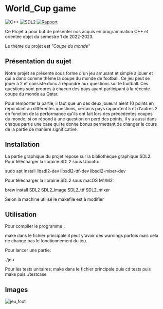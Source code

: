 # World_Cup game

![C++](https://img.shields.io/badge/c++-%2300599C.svg?style=for-the-badge&logo=c%2B%2B&logoColor=white)
![SDL2](https://img.shields.io/badge/Biblioth%C3%A9que-SDL2-blue)
[![Rapport](https://img.shields.io/badge/Rapport-overleaf.com%2Fproject%2F6399d50c1b6cb4c2b234ed82-blue)](https://fr.overleaf.com/project/63c29d1ba3bcd03b9fa08cea)


Ce Projet a pour but de présenter nos acquis en programmation C++ et orientée objet du semestre 1 de 2022-2023. 

Le thème du projet est *"Coupe du monde"*


## Présentation du sujet

Notre projet se présente sous forme d'un jeu amusant et simple à jouer et qui a donc comme thème la coupe du monde de football. Ce jeu peut se jouer à 2 et consiste donc à répondre aux questions sur le football. Ces questions sont propres à chacun des pays ayant participant à la récente coupe du monde au Qatar.

Pour remporter la partie, il faut que un des deux joueurs aient 10 points en répondant au différentes questions, certains pays rapportent 5 et d'autres 2 en fonction de la performance qu'ils ont fait lors des précédentes coupes du monde, si on répond à une question on perd des points, il y a aussi dans chaque partie une case qui te donne bonus permettant de changer le cours de la partie de manière significative.

## Installation

La partie graphique du projet repose sur la bibliothèque graphique SDL2.
Pour télécharger la librairie SDL2 sous Ubuntu:

sudo apt install libsdl2-dev libsdl2-ttf-dev  libsdl2-mixer-dev

Pour télécharger la librairie SDL2 sous macOS M1/M2: 

brew install SDL2 SDL2_image SDL2_ttf SDL2_mixer

Selon la machine utilisé le makefile est à modifier 
## Utilisation

Pour compiler le programme :

make dans le fichier principale
il peut y'avoir des warnings parfois mais cela ne change pas le fonctionnement du jeu.

Pour lancer une partie:

./jeu

Pour les tests unitaires:
make dans le fichier principale puis cd tests puis make puis ./testcase






## Images
![jeu_foot](https://user-images.githubusercontent.com/92987250/214931389-09de4ecc-d1b9-46d6-9b0c-1f4ae59004d8.png)


